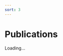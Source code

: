 ```yaml
---
sort: 3
---
```


# Publications

<!-- [Publications](https://thangckt.github.io/cv/publications) -->

Loading... 

<!-- <meta http-equiv="refresh" content="0; url=https://thangckt.github.io/publications"/>  -->



